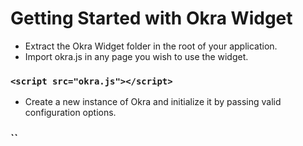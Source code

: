 # Getting Started with Okra Widget

- Extract the Okra Widget folder in the root of your application.
- Import okra.js in any page you wish to use the widget.

### `<script src="okra.js"></script>`

- Create a new instance of Okra and initialize it by passing valid configuration options.

### `<script>
    const options = {
	key: "1308hf301h83f1iweg0jhe",
	env: "production",
	token: "qwdnoufe3180u814001408jf",
	country: "NG",
	payment: true,
	charge: {
		amount: 100000,
		currency: "ngn"
	}
};
    const client = new Okra.create();
    client.open(options)
    
</script>`

